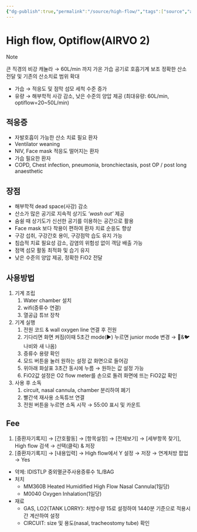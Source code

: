 ```yaml
---
{"dg-publish":true,"permalink":"/source/high-flow/","tags":["source","acting"],"created":"2025-08-21T20:51:20.738+09:00","updated":"2025-08-21T21:13:31.959+09:00"}
---
```


# High flow, Optiflow(AIRVO 2)
> [!NOTE]
> 큰 직경의 비강 캐뉼라 → 60L/min 까지 가온 가습 공기로 호흡기계 보조 
> 정확한 산소 전달 및 기존의 산소치료 범위 확대 
- 가습 → 적응도 및 점막 섬모 세척 수준 증가 
- 유량 → 해부학적 사강 감소, 낮은 수준의 양압 제공 (최대유량: 60L/min, optiflow=20~50L/min)
## 적응증
- 자발호흡이 가능한 산소 치료 필요 환자 
- Ventilator weaning 
- NIV, Face mask 적응도 떨어지는 환자
- 가습 필요한 환자
- COPD, Chest infection, pneumonia, bronchiectasis, post OP / post long anaesthetic
## 장점
- 해부학적 dead space(사강) 감소
- 산소가 많은 공기로 지속적 상기도 *’wash out’* 제공 
- 숨쉴 때 상기도가 신선한 공기를 이용하는 공간으로 활용
- Face mask 보다 착용이 편하여 환자 치료 순응도 향상
- 구강 섭취, 구강간호 용이, 구강점막 습도 유지 가능
- 침습적 치료 필요성 감소, 감염의 위험성 없이 객담 배출 가능
- 점액 섬모 활동 최적화 및 습기 유지 
- 낮은 수준의 양압 제공, 정확한 FiO2 전달
## 사용방법
1. 기계 조립 
	1. Water chamber 설치
	2. wifi(증류수 연결)
	3. 열공급 튜브 장착
2. 기계 실행
	1. 전원 코드 & wall oxygen line 연결 후 전원 
	2. 기다리면 화면 켜짐(이때 5초간 mode(▶️) 누르면 junior mode 변경 → 🦋&🐦나비와 새 나옴)
	3. 증류수 용량 확인
	4. 모드 버튼을 눌러 원하는 설정 값 화면으로 들어감
	5. 위아래 화살표 3초간 동시에 누름 → 원하는 값 설정 가능
	6. FiO2값 설정은 O2 flow meter를 손으로 돌려 화면에 뜨는 FiO2값 확인
3. 사용 후 소독
	1. circuit, nasal cannula, chamber 분리하여 폐기
	2. 빨간색 재사용 소독튜브 연결
	3. 전원 버튼을 누르면 소독 시작 → 55:00 표시 및 카운트
## Fee
1. [중환자기록지] → [간호활동] → [항목설정] → [전체보기] → [세부항목 찾기], High flow 검색 → 선택(클릭) & 저장
2. [중환자기록지] → [내용입력] → High flow에서 Y 설정 → 저장 → 연계처방 팝업 → Yes 
- 약제: IDISTLP 중외멸균주사용증류수 1L/BAG
- 처치
	- MM360B Heated Humidified High Flow Nasal Cannula(1일당)
	- M0040 Oxygen Inhalation(1일당)
- 재료
	- GAS, LO2{TANK LORRY}: 처방수량 15로 설정하여 1440분 기준으로 적용시간 계산하여 설정
	- CIRCUIT: size 및 용도(nasal, tracheostomy tube) 확인